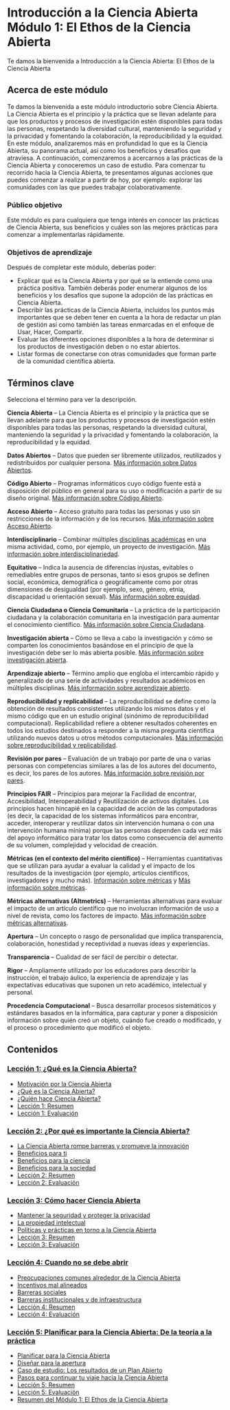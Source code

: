 # Introducción a la Ciencia Abierta Módulo 1: El Ethos de la Ciencia Abierta

Te damos la bienvenida a Introducción a la Ciencia Abierta:  El Ethos de la Ciencia Abierta

## Acerca de este módulo

Te damos la bienvenida a este módulo introductorio sobre Ciencia Abierta. La Ciencia Abierta es el principio y la práctica que se llevan adelante para que los productos y procesos de investigación estén disponibles para todas las personas, respetando la diversidad cultural, manteniendo la seguridad y la privacidad y fomentando la colaboración, la reproducibilidad y la equidad. En este módulo, analizaremos más en profundidad lo que es la Ciencia Abierta, su panorama actual, así como los beneficios y desafíos que atraviesa. A continuación, comenzaremos a acercarnos a las prácticas de la Ciencia Abierta y conoceremos un caso de estudio. Para comenzar tu recorrido hacia la Ciencia Abierta, te presentamos algunas acciones que puedes comenzar a realizar a partir de hoy, por ejemplo: explorar las comunidades con las que puedes trabajar colaborativamente.

### Público objetivo

Este módulo es para cualquiera que tenga interés en conocer las prácticas de Ciencia Abierta, sus beneficios y cuáles son las mejores prácticas para comenzar a implementarlas rápidamente.

### Objetivos de aprendizaje

Después de completar este módulo, deberías poder:

- Explicar qué es la Ciencia Abierta y por qué se la entiende como una práctica positiva. También deberás poder enumerar algunos de los beneficios y los desafíos que supone la adopción de las prácticas en Ciencia Abierta.
- Describir las prácticas de la Ciencia Abierta, incluidos los puntos más importantes que se deben tener en cuenta a la hora de redactar un plan de gestión así como también las tareas enmarcadas en el enfoque de Usar, Hacer, Compartir.
- Evaluar las diferentes opciones disponibles a la hora de determinar si los productos de investigación deben o no estar abiertos.
- Listar formas de conectarse con otras comunidades que forman parte de la comunidad científica abierta.

## Términos clave

Selecciona el término para ver la descripción.

**Ciencia Abierta** – La Ciencia Abierta es el principio y la práctica que se llevan adelante para que los productos y procesos de investigación estén disponibles para todas las personas, respetando la diversidad cultural, manteniendo la seguridad y la privacidad y fomentando la colaboración, la reproducibilidad y la equidad.

**Datos Abiertos** – Datos que pueden ser libremente utilizados, reutilizados y redistribuidos por cualquier persona. [Más información sobre Datos Abiertos](https://opendatahandbook.org/guide/es/what-is-open-data/).

**Código Abierto** – Programas informáticos cuyo código fuente está a disposición del público en general para su uso o modificación a partir de su diseño original. [Más información sobre Código Abierto](https://es.wikipedia.org/wiki/C%C3%B3digo_abierto).

**Acceso Abierto** – Acceso gratuito para todas las personas y uso sin restricciones de  la información y de los recursos.  [Más información sobre Acceso Abierto](https://www.unesco.org/es/open-access).

**Interdisciplinario** – Combinar múltiples [disciplinas académicas](https://es.wikipedia.org/wiki/Disciplina_acad%C3%A9mica) en una misma actividad, como, por ejemplo, un proyecto de investigación. [Más información sobre interdisciplinariedad](https://es.wikipedia.org/wiki/Interdisciplinariedad).

**Equitativo** – Indica la ausencia de diferencias injustas, evitables o remediables entre grupos de personas, tanto si esos grupos se definen social, económica, demográfica o geográficamente como por otras dimensiones de desigualdad (por ejemplo, sexo, género, etnia, discapacidad u orientación sexual). [Más información sobre equidad](https://www.who.int/health-topics/health-equity).

**Ciencia Ciudadana o Ciencia Comunitaria** – La práctica de la participación ciudadana y la colaboración comunitaria en la investigación para aumentar el conocimiento científico. [Más información sobre Ciencia Ciudadana](https://education.nationalgeographic.org/resource/citizen-science/).

**Investigación abierta** – Cómo se lleva a cabo la investigación y cómo se comparten los conocimientos basándose en el principio de que la investigación debe ser lo más abierta posible. [Más información sobre investigación abierta](https://www.ukri.org/what-we-do/supporting-healthy-research-and-innovation-culture/open-research/).

**Arpendizaje abierto** – Término amplio que engloba el intercambio rápido y generalizado de una serie de actividades y resultados académicos en múltiples disciplinas. [Más información sobre aprendizaje abierto](https://www.heliosopen.org/about).

**Reproducibilidad y replicabilidad** – La reproducibilidad se define como la obtención de resultados consistentes utilizando los mismos datos y el mismo código que en un estudio original (sinónimo de reproducibilidad computacional). Replicabilidad refiere a obtener resultados coherentes en todos los estudios destinados a responder a la misma pregunta científica utilizando nuevos datos u otros métodos computacionales. [Más información sobre reproducibilidad y replicabilidad](https://www.nationalacademies.org/news/2019/09/reproducibility-and-replicability-in-research).

**Revisión por pares** – Evaluación de un trabajo por parte de una o varias personas con competencias similares a las de los autores del documento, es decir, los pares de los autores. [Más información sobre revisión por pares](https://es.wikipedia.org/wiki/Revisi%C3%B3n_por_pares).

**Principios FAIR** – Principios para mejorar la Facilidad de encontrar, Accesibilidad, Interoperabilidad y Reutilización de activos digitales. Los principios hacen hincapié en la capacidad de acción de las computadoras (es decir, la capacidad de los sistemas informáticos para encontrar, acceder, interoperar y reutilizar datos sin intervención humana o con una intervención humana mínima) porque las personas dependen cada vez más del apoyo informático para tratar los datos como consecuencia del aumento de su volumen, complejidad y velocidad de creación.

**Métricas (en el contexto del mérito científico)** – Herramientas cuantitativas que se utilizan para ayudar a evaluar la calidad y el impacto de los resultados de la investigación (por ejemplo, artículos científicos, investigadores y mucho más). [Información sobre métricas](https://www.ncbi.nlm.nih.gov/pmc/articles/PMC8397294/) y [Más información sobre métricas](https://editorresources.taylorandfrancis.com/understanding-research-metrics/).

**Métricas alternativas (Altmetrics)** – Herramientas alternativas para evaluar el impacto de un artículo científico que no involucran información de uso a nivel de revista, como los factores de impacto.
[Más información sobre métricas alternativas](https://www.ncbi.nlm.nih.gov/pmc/articles/PMC3792863/).

**Apertura** – Un concepto o rasgo de personalidad que implica transparencia, colaboración, honestidad y receptividad a nuevas ideas y experiencias.

**Transparencia** – Cualidad de ser fácil de percibir o detectar.

**Rigor** – Ampliamente utilizado por los educadores para describir la instrucción, el trabajo áulico, la experiencia de aprendizaje y las expectativas educativas que suponen un reto académico, intelectual y personal.

**Procedencia Computacional** – Busca desarrollar procesos sistemáticos y estándares basados en la informática, para capturar y poner a disposición información sobre quién creó un objeto, cuándo fue creado o modificado, y el proceso o procedimiento que modificó el objeto.

## Contenidos

### [Lección 1: ¿Qué es la Ciencia Abierta?](./Lesson_1)

- [Motivación por la Ciencia Abierta](./Lesson_1#motivaci%C3%B3n-por-la-ciencia-abierta)
- [¿Qué es la Ciencia Abierta?](./Lesson_1#qu%C3%A9-es-la-ciencia-abierta)
- [¿Quién hace Ciencia Abierta?](./Lesson_1#qui%C3%A9n-hace-ciencia-abierta)
- [Lección 1: Resumen](./Lesson_1#lecci%C3%B3n-1-resumen)
- [Lección 1: Evaluación](./Lesson_1#lecci%C3%B3n-1-evaluaci%C3%B3n)

### [Lección 2: ¿Por qué es importante la Ciencia Abierta?](./Lesson_2)

- [La Ciencia Abierta rompe barreras y promueve la innovación](./Lesson_2#la-ciencia-abierta-rompe-barreras-y-promueve-la-innovaci%C3%B3n)
- [Beneficios para ti](./Lesson_2#beneficios-para-ti)
- [Beneficios para la ciencia](./Lesson_2#beneficios-para-la-ciencia)
- [Beneficios para la sociedad](./Lesson_2#beneficios-para-la-sociedad)
- [Lección 2: Resumen](./Lesson_2#lecci%C3%B3n-2-resumen)
- [Lección 2: Evaluación](./Lesson_2#lecci%C3%B3n-2-evaluaci%C3%B3n)

### [Lección 3: Cómo hacer Ciencia Abierta](./Lesson_3)

- [Mantener la seguridad y proteger la privacidad](./Lesson_3#mantener-la-seguridad-y-proteger-la-privacidad)
- [La propiedad intelectual](./Lesson_3#la-propiedad-intelectual)
- [Políticas y prácticas en torno a la Ciencia Abierta](./Lesson_3#pol%C3%ADticas-y-pr%C3%A1cticas-en-torno-a-la-ciencia-abierta)
- [Lección 3: Resumen](./Lesson_3#lecci%C3%B3n-3-resumen)
- [Lección 3: Evaluación](./Lesson_3#Lecci%C3%B3n-3-evaluaci%C3%B3n)

### [Lección 4: Cuando no se debe abrir](./Lesson_4)

- [Preocupaciones comunes alrededor de la Ciencia Abierta](./Lesson_4#preocupaciones-comunes-alrededor-de-la-ciencia-abierta)
- [Incentivos mal alineados](./Lesson_4#incentivos-mal-alineados)
- [Barreras sociales](./Lesson_4#barreras-sociales)
- [Barreras institucionales y de infraestructura](./Lesson_4#barreras-institucionales-y-de-infraestructura)
- [Lección 4: Resumen](./Lesson_4#lecci%C3%B3n-4-resumen)
- [Lección 4: Evaluación](./Lesson_4#lecci%C3%B3n-4-Evaluaci%C3%B3n)

### [Lección 5: Planificar para la Ciencia Abierta: De la teoría a la práctica](./Lesson_5)

- [Planificar para la Ciencia Abierta](./Lesson_5#planificar-para-la-ciencia-abierta)
- [Diseñar para la apertura](./Lesson_5#dise%C3%B1ar-para-la-apertura)
- [Caso de estudio: Los resultados de un Plan Abierto](./Lesson_5#Caso-de-estudio-los-resultados-de-un-plan-abierto)
- [Pasos para continuar tu viaje hacia la Ciencia Abierta](./Lesson_5#pasos-para-continuar-tu-viaje-hacia-la-ciencia-abierta)
- [Lección 5: Resumen](./Lesson_5#lecci%C3%B3n-5-resumen)
- [Lección 5: Evaluación](./Lesson_5#lecci%C3%B3n-5-evaluaci%C3%B3n)
- [Resumen del Módulo 1: El Ethos de la Ciencia Abierta](./Lesson_5#resumen-del-m%C3%B3dulo-1-el-ethos-de-la-ciencia-abierta)
